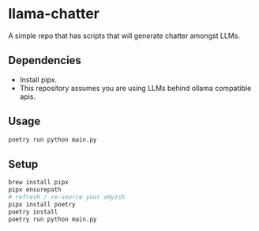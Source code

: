 # llama-chatter

A simple repo that has scripts that will generate chatter amongst LLMs.

## Dependencies

* Install pipx.
* This repository assumes you are using LLMs behind ollama compatible apis.

## Usage

```sh
poetry run python main.py
```

## Setup

```sh
brew install pipx
pipx ensurepath
# refresh / re-source your omyzsh
pipx install poetry
poetry install
poetry run python main.py
```
